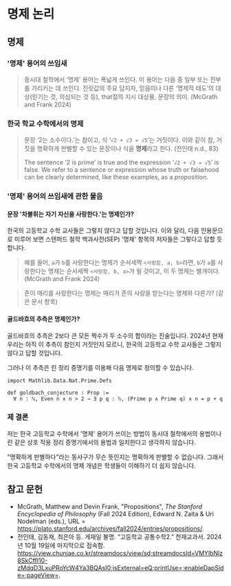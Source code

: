 # 명제 논리

## 명제

### '명제' 용어의 쓰임새

> 동시대 철학에서 ‘명제’ 용어는 폭넓게 쓰인다. 이 용어는 다음 중 일부 또는 전부를 가리키는 데 쓰인다. 진릿값의 주요 담지자, 믿음이나 다른 ‘명제적 태도’의 대상(믿기는 것, 의심되는 것 등), that절의 지시 대상물, 문장의 의미. (McGrath and Frank 2024)

### 한국 학교 수학에서의 명제

> 문장 ‘2는 소수이다.’는 참이고, 식 ‘`√2 + √3 = √5`’는 거짓이다. 이와 같이 참,
> 거짓을 명확하게 판별할 수 있는 문장이나 식을 **명제**라고 한다. (전인태 n.d.,
> 83)
>
> The sentence ‘2 is prime’ is true and the expression ‘`√2 + √3 = √5`’ is
> false. We refer to a sentence or expression whose truth or falsehood can be
> clearly determined, like these examples, as a *proposition*.

### '명제' 용어의 쓰임새에 관한 물음

#### 문장 '차불휘는 자기 자신을 사랑한다.'는 명제인가?

한국의 고등학교 수학 교사들은 그렇지 않다고 답할 것입니다. 이와 달리, 다음 인용문으로 미루어 보면 스탠퍼드 철학 백과사전(SEP) '명제' 항목의 저자들은 그렇다고 답할 듯합니다.


> 예를 들어, `a`가 `b`를 사랑한다는 명제가 순서세짝 `<사랑함, a, b>`라면, `b`가 `a`를 사랑한다는 명제는 순서세짝 `<사랑함, b, a>`가 될 것이고, 이 두 명제는 별개이다. (McGrath and Frank 2024)

> 존이 매리를 사랑한다는 명제는 매리가 존의 사랑을 받는다는 명제와 다른가? (같은 문서 항목)

#### 골드바흐의 추측은 명제인가?

골드바흐의 추측은 2보다 큰 모든 짝수가 두 소수의 합이라는 진술입니다. 2024년 현재 우리는 아직 이 추측이 참인지 거짓인지 모르니, 한국의 고등학교 수학 교사들은 그렇지 않다고 답할 것입니다.

그러나 이 추측은 린 정리 증명기를 이용해 다음 명제로 정의할 수 있습니다.

```lean
import Mathlib.Data.Nat.Prime.Defs

def goldbach_conjecture : Prop :=
  ∀ n : ℕ, Even n ∧ n > 2 → ∃ p q : ℕ, (Prime p ∧ Prime q) ∧ n = p + q
```

### 제 결론

저는 한국 고등학교 수학에서 '명제' 용어가 쓰이는 방법이 동시대 철학에서의 용법이나 린 같은 상호 작용 정리 증명기에서의 용법과 일치한다고 생각하지 않습니다.

"명확하게 판별하다"라는 동사구가 무슨 뜻인지는 명확하게 판별할 수 없습니다. 그래서 한국 고등학교 수학에서의 명제 개념은 학생들이 이해하기 더 쉽지 않습니다.

## 참고 문헌

* McGrath, Matthew and Devin Frank, "Propositions", *The Stanford Encyclopedia
of Philosophy* (Fall 2024 Edition), Edward N. Zalta & Uri Nodelman (eds.), URL
= <https://plato.stanford.edu/archives/fall2024/entries/propositions/>.
* 전인태, 김동재, 최은아 등. 게재일 불명. “고등학교 공통수학2.” 천재교과서.
2024년 10월 19일에 마지막으로 접속함.
<https://view.chunjae.co.kr/streamdocs/view/sd;streamdocsId=VMYlbNlz8SkCffI10-zMdqD3LxuPRoYcW4Ya3BQAsI0;isExternal=eQ;printUse=;enableDapSide=;pageView=>.
